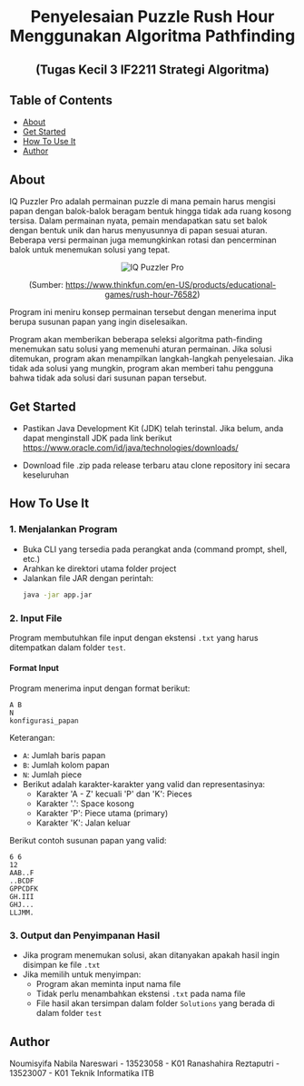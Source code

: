 <div align="center">
<h1>Penyelesaian Puzzle Rush Hour Menggunakan Algoritma Pathfinding</h1>
<h2>(Tugas Kecil 3 IF2211 Strategi Algoritma)</h2>
</div>

## Table of Contents
- [About](#about)
- [Get Started](#get-started)
- [How To Use It](#how-to-use-it)
- [Author](#author)


## About
IQ Puzzler Pro adalah permainan puzzle di mana pemain harus mengisi papan dengan balok-balok beragam bentuk hingga tidak ada ruang kosong tersisa. Dalam permainan nyata, pemain mendapatkan satu set balok dengan bentuk unik dan harus menyusunnya di papan sesuai aturan. Beberapa versi permainan juga memungkinkan rotasi dan pencerminan balok untuk menemukan solusi yang tepat.

<div align="center">
  
![IQ Puzzler Pro](https://i.imgur.com/dPzRfMA.png)

(Sumber:  https://www.thinkfun.com/en-US/products/educational-games/rush-hour-76582)

</div>

Program ini meniru konsep permainan tersebut dengan menerima input berupa susunan papan yang ingin diselesaikan.

Program akan memberikan beberapa seleksi algoritma path-finding menemukan satu solusi yang memenuhi aturan permainan. Jika solusi ditemukan, program akan menampilkan langkah-langkah penyelesaian. Jika tidak ada solusi yang mungkin, program akan memberi tahu pengguna bahwa tidak ada solusi dari susunan papan tersebut.

## Get Started
- Pastikan Java Development Kit (JDK) telah terinstal. Jika belum, anda dapat menginstall JDK pada link berikut
  https://www.oracle.com/id/java/technologies/downloads/

- Download file .zip pada release terbaru atau clone repository ini secara keseluruhan

## How To Use It

### 1. Menjalankan Program
- Buka CLI yang tersedia pada perangkat anda (command prompt, shell, etc.)
- Arahkan ke direktori utama folder project
- Jalankan file JAR dengan perintah:
  ```bash
  java -jar app.jar
  ```

### 2. Input File
Program membutuhkan file input dengan ekstensi `.txt` yang harus ditempatkan dalam folder `test`. 

#### Format Input
Program menerima input dengan format berikut:

```
A B
N
konfigurasi_papan
```

Keterangan:
- `A`: Jumlah baris papan
- `B`: Jumlah kolom papan
- `N`: Jumlah piece
- Berikut adalah karakter-karakter yang valid dan representasinya:
  - Karakter 'A - Z' kecuali 'P' dan 'K': Pieces
  - Karakter '.': Space kosong
  - Karakter 'P': Piece utama (primary)
  - Karakter 'K': Jalan keluar
 
Berikut contoh susunan papan yang valid:
```
6 6
12
AAB..F
..BCDF
GPPCDFK
GH.III
GHJ...
LLJMM.
```

### 3. Output dan Penyimpanan Hasil
- Jika program menemukan solusi, akan ditanyakan apakah hasil ingin disimpan ke file `.txt`
- Jika memilih untuk menyimpan:
  - Program akan meminta input nama file
  - Tidak perlu menambahkan ekstensi `.txt` pada nama file
  - File hasil akan tersimpan dalam folder `Solutions` yang berada di dalam folder `test`

## Author
Noumisyifa Nabila Nareswari - 13523058 - K01
Ranashahira Reztaputri - 13523007 - K01
Teknik Informatika ITB 
